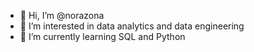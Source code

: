 - 👋 Hi, I’m @norazona
- 👀 I’m interested in data analytics and data engineering
- 🌱 I’m currently learning SQL and Python

<!---
norazona/norazona is a ✨ special ✨ repository because its `README.md` (this file) appears on your GitHub profile.
You can click the Preview link to take a look at your changes.
--->
